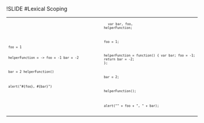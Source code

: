 !SLIDE
#Lexical Scoping
<table style="width: 100%; font-size: 70%;">
  <tr>
    <td class="content" style="width: 50%;">
      <pre class="sh_coffeescript sh_sourceCode">
        <code>
foo = 1

helperFunction = ->
  foo = -1
  bar = -2

bar = 2
helperFunction()

alert("#{foo}, #{bar}")
        </code>
      </pre>
    </td>
    <td class="content" style="width: 50%;">
      <pre>
        <code>
var bar, foo, helperFunction;

foo = 1;

helperFunction = function() {
  var bar;
  foo = -1;
  return bar = -2;
};

bar = 2;

helperFunction();

alert("" + foo + ", " + bar);
        </code>
      </pre>
    </td>
  </tr>
</table>